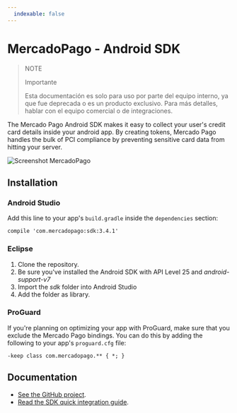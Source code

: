 ```yaml
---
  indexable: false
---
```

# MercadoPago - Android SDK

> NOTE
>
> Importante
>
> Esta documentación es solo para uso por parte del equipo interno, ya que fue deprecada o es un producto exclusivo. Para más detalles, hablar con el equipo comercial o de integraciones.

The Mercado Pago Android SDK makes it easy to collect your user's credit card details inside your android app. By creating tokens, Mercado Pago handles the bulk of PCI compliance by preventing sensitive card data from hitting your server.

![Screenshot MercadoPago](images/sdk/android.png)

## Installation

### Android Studio

Add this line to your app's `build.gradle` inside the `dependencies` section:

    compile 'com.mercadopago:sdk:3.4.1'

### Eclipse

1. Clone the repository.
2. Be sure you've installed the Android SDK with API Level 25 and _android-support-v7_
3. Import the _sdk_ folder into Android Studio
4. Add the folder as library.

### ProGuard

If you're planning on optimizing your app with ProGuard, make sure that you exclude the Mercado Pago bindings. You can do this by adding the following to your app's `proguard.cfg` file:

    -keep class com.mercadopago.** { *; }

## Documentation

+ [See the GitHub project](https://github.com/mercadopago/px-android).
+ [Read the SDK quick integration guide](https://www.mercadopago[FAKER][URL][DOMAIN]/developers/es/guides/online-payments/mobile-checkout/introduction).
